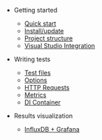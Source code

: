 - Getting started

  - [Quick start](quickstart.md)
  - [Install/update](install.md)
  - [Project structure](structure.md)
  - [Visual Studio Integration](visualstudio.md)
- Writing tests
  - [Test files](testfiles.md)
  - [Options](options.md)
  - [HTTP Requests](httprequests.md)
  - [Metrics](metrics.md)
  - [DI Container](dicontainer.md)
- Results visualization
  - [InfluxDB + Grafana](influxdb.md)
